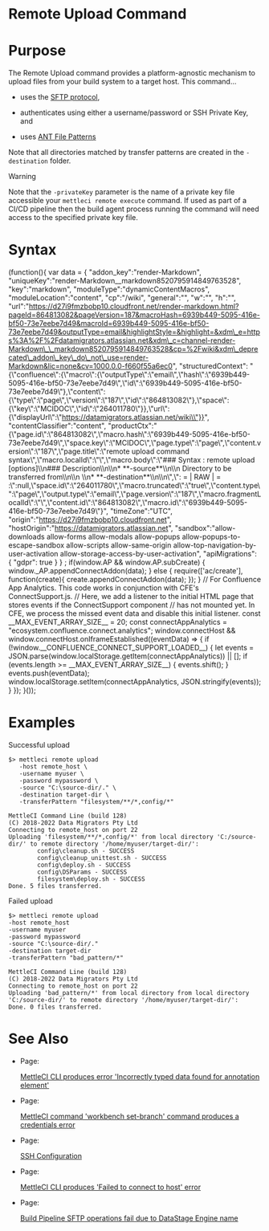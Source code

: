 # Remote Upload Command

# Purpose

The Remote Upload command provides a platform-agnostic mechanism to upload files from your build system to a target host. This command…

*   uses the [SFTP protocol](https://en.wikipedia.org/wiki/SSH_File_Transfer_Protocol),
    
*   authenticates using either a username/password or SSH Private Key, and
    
*   uses [ANT File Patterns](https://datamigrators.atlassian.net/wiki/spaces/MCIDOC/pages/2310307841/Ant+File+Patterns)
    

Note that all directories matched by transfer patterns are created in the `-destination` folder.

> [!WARNING]
> Note that the `-privateKey` parameter is the name of a private key file accessible your `mettleci remote execute` command. If used as part of a CI/CD pipeline then the build agent process running the command will need access to the specified private key file.

# Syntax

(function(){ var data = { "addon\_key":"render-Markdown", "uniqueKey":"render-Markdown\_\_markdown8520795914849763528", "key":"markdown", "moduleType":"dynamicContentMacros", "moduleLocation":"content", "cp":"/wiki", "general":"", "w":"", "h":"", "url":"https://d27i9fmzbobp10.cloudfront.net/render-markdown.html?pageId=864813082&pageVersion=187&macroHash=6939b449-5095-416e-bf50-73e7eebe7d49&macroId=6939b449-5095-416e-bf50-73e7eebe7d49&outputType=email&highlightStyle=&highlight=&xdm\_e=https%3A%2F%2Fdatamigrators.atlassian.net&xdm\_c=channel-render-Markdown\_\_markdown8520795914849763528&cp=%2Fwiki&xdm\_deprecated\_addon\_key\_do\_not\_use=render-Markdown&lic=none&cv=1000.0.0-f660f55a6ec0", "structuredContext": "{\\"confluence\\":{\\"macro\\":{\\"outputType\\":\\"email\\",\\"hash\\":\\"6939b449-5095-416e-bf50-73e7eebe7d49\\",\\"id\\":\\"6939b449-5095-416e-bf50-73e7eebe7d49\\"},\\"content\\":{\\"type\\":\\"page\\",\\"version\\":\\"187\\",\\"id\\":\\"864813082\\"},\\"space\\":{\\"key\\":\\"MCIDOC\\",\\"id\\":\\"264011780\\"}},\\"url\\":{\\"displayUrl\\":\\"https://datamigrators.atlassian.net/wiki\\"}}", "contentClassifier":"content", "productCtx":"{\\"page.id\\":\\"864813082\\",\\"macro.hash\\":\\"6939b449-5095-416e-bf50-73e7eebe7d49\\",\\"space.key\\":\\"MCIDOC\\",\\"page.type\\":\\"page\\",\\"content.version\\":\\"187\\",\\"page.title\\":\\"remote upload command syntax\\",\\"macro.localId\\":\\"\\",\\"macro.body\\":\\"### Syntax : remote upload \[options\]\\\\n### Description\\\\n\\\\n\* \*\*-source\*\*\\\\n\\\\n Directory to be transferred from\\\\n\\\\n \\\\n\* \*\*-destination\*\*\\\\n\\\\n\\",\\": = | RAW | = :\\":null,\\"space.id\\":\\"264011780\\",\\"macro.truncated\\":\\"true\\",\\"content.type\\":\\"page\\",\\"output.type\\":\\"email\\",\\"page.version\\":\\"187\\",\\"macro.fragmentLocalId\\":\\"\\",\\"content.id\\":\\"864813082\\",\\"macro.id\\":\\"6939b449-5095-416e-bf50-73e7eebe7d49\\"}", "timeZone":"UTC", "origin":"https://d27i9fmzbobp10.cloudfront.net", "hostOrigin":"https://datamigrators.atlassian.net", "sandbox":"allow-downloads allow-forms allow-modals allow-popups allow-popups-to-escape-sandbox allow-scripts allow-same-origin allow-top-navigation-by-user-activation allow-storage-access-by-user-activation", "apiMigrations": { "gdpr": true } } ; if(window.AP && window.AP.subCreate) { window.\_AP.appendConnectAddon(data); } else { require(\['ac/create'\], function(create){ create.appendConnectAddon(data); }); } // For Confluence App Analytics. This code works in conjunction with CFE's ConnectSupport.js. // Here, we add a listener to the initial HTML page that stores events if the ConnectSupport component // has not mounted yet. In CFE, we process the missed event data and disable this initial listener. const \_\_MAX\_EVENT\_ARRAY\_SIZE\_\_ = 20; const connectAppAnalytics = "ecosystem.confluence.connect.analytics"; window.connectHost && window.connectHost.onIframeEstablished((eventData) => { if (!window.\_\_CONFLUENCE\_CONNECT\_SUPPORT\_LOADED\_\_) { let events = JSON.parse(window.localStorage.getItem(connectAppAnalytics)) || \[\]; if (events.length >= \_\_MAX\_EVENT\_ARRAY\_SIZE\_\_) { events.shift(); } events.push(eventData); window.localStorage.setItem(connectAppAnalytics, JSON.stringify(events)); } }); }());

# Examples

Successful upload

```
$> mettleci remote upload 
   -host remote_host \
   -username myuser \
   -password mypassword \
   -source "C:\source-dir/." \
   -destination target-dir \
   -transferPattern "filesystem/**/*,config/*"

MettleCI Command Line (build 128)
(C) 2018-2022 Data Migrators Pty Ltd
Connecting to remote_host on port 22
Uploading 'filesystem/**/*,config/*' from local directory 'C:/source-dir/' to remote directory '/home/myuser/target-dir/':
        config\cleanup.sh - SUCCESS
        config\cleanup_unittest.sh - SUCCESS
        config\deploy.sh - SUCCESS
        config\DSParams - SUCCESS
        filesystem\deploy.sh - SUCCESS
Done. 5 files transferred.
```

Failed upload

```
$> mettleci remote upload 
-host remote_host 
-username myuser 
-password mypassword 
-source "C:\source-dir/." 
-destination target-dir 
-transferPattern "bad_pattern/*"

MettleCI Command Line (build 128)
(C) 2018-2022 Data Migrators Pty Ltd
Connecting to remote_host on port 22
Uploading 'bad_pattern/*' from local directory from local directory 'C:/source-dir/' to remote directory '/home/myuser/target-dir/':
Done. 0 files transferred.
```

# See Also

*   Page:
    
    [MettleCI CLI produces error 'Incorrectly typed data found for annotation element'](/wiki/spaces/MCIDOC/pages/2524413953/MettleCI+CLI+produces+error+Incorrectly+typed+data+found+for+annotation+element)
    
*   Page:
    
    [MettleCI command 'workbench set-branch' command produces a credentials error](/wiki/spaces/MCIDOC/pages/2501476353/MettleCI+command+workbench+set-branch+command+produces+a+credentials+error)
    
*   Page:
    
    [SSH Configuration](/wiki/spaces/MCIDOC/pages/2396487711/SSH+Configuration)
    
*   Page:
    
    [MettleCI CLI produces 'Failed to connect to host' error](/wiki/spaces/MCIDOC/pages/2396487681/MettleCI+CLI+produces+Failed+to+connect+to+host+error)
    
*   Page:
    
    [Build Pipeline SFTP operations fail due to DataStage Engine name](/wiki/spaces/MCIDOC/pages/2169307137/Build+Pipeline+SFTP+operations+fail+due+to+DataStage+Engine+name)